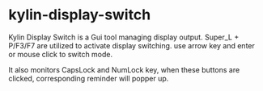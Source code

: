 #  kylin-display-switch
Kylin Display Switch is a Gui tool managing display output.
Super_L + P/F3/F7 are utilized to activate display switching.
use arrow key and enter or mouse click to switch mode.

It also monitors CapsLock and NumLock key, when these
buttons are clicked, corresponding reminder will popper up.
